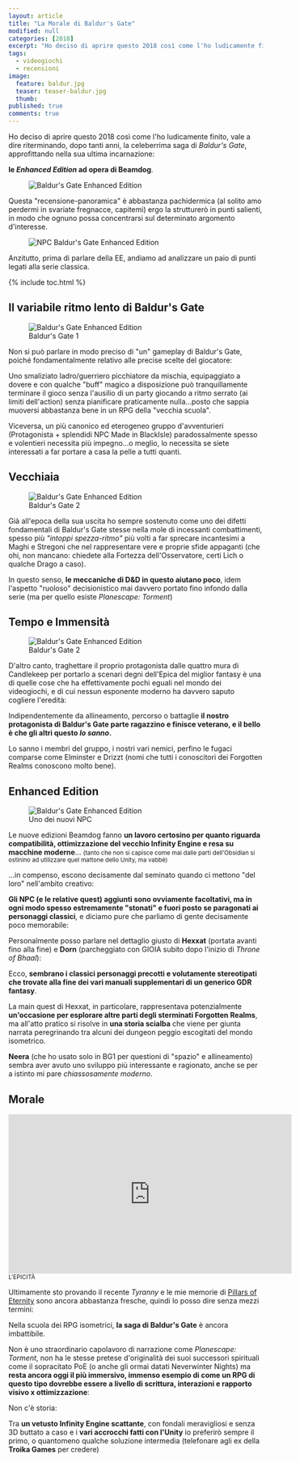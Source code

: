 ```yaml
---
layout: article
title: "La Morale di Baldur's Gate"
modified: null
categories: [2018]
excerpt: "Ho deciso di aprire questo 2018 così come l'ho ludicamente finito, vale a dire riterminando, dopo tanti anni, la celeberrima saga di Baldur's Gate, approfittando nella sua ultima incarnazione..."
tags:
  - videogiochi
  - recensioni
image: 
  feature: baldur.jpg
  teaser: teaser-baldur.jpg
  thumb: 
published: true
comments: true
---
```


Ho deciso di aprire questo 2018 così come l'ho ludicamente finito, vale a dire riterminando, dopo tanti anni, la celeberrima saga di _Baldur's Gate_, approfittando nella sua ultima incarnazione: 

**le _Enhanced Edition_ ad opera di Beamdog**.

<figure>
<img src="https://www.gatheryourparty.com/wp-content/uploads/2012/12/Baldurs-Gate-Enhanced-Edition.jpg" alt="Baldur's Gate Enhanced Edition">
</figure>

Questa "recensione-panoramica" è abbastanza pachidermica (al solito amo perdermi in svariate fregnacce, capitemi) ergo la strutturerò in punti salienti, in modo che ognuno possa concentrarsi sul determinato argomento d'interesse.

<figure>
<img src="https://www.nohighscores.com/wp-content/uploads/2012/07/baldursgate_ee_newstuff.png" alt="NPC Baldur's Gate Enhanced Edition">
</figure>

Anzitutto, prima di parlare della EE, andiamo ad analizzare un paio di punti legati alla serie classica.

{% include toc.html %} 

## Il variabile ritmo lento di Baldur's Gate

<figure>
<img src="https://www.baldursgate.com/img/screenshots/thumbs/screen01.jpg" alt="Baldur's Gate Enhanced Edition">
<figcaption>Baldur's Gate 1
</figcaption>
</figure>

Non si può parlare in modo preciso di "un" gameplay di Baldur's Gate, poiché fondamentalmente relativo alle precise scelte del giocatore: 

Uno smaliziato ladro/guerriero picchiatore da mischia, equipaggiato a dovere e con qualche "buff" magico a disposizione può tranquillamente terminare il gioco senza l'ausilio di un party giocando a ritmo serrato (ai limiti dell'action) senza pianificare praticamente nulla...posto che sappia muoversi abbastanza bene in un RPG della "vecchia scuola".

Viceversa, un più canonico ed eterogeneo gruppo d'avventurieri (Protagonista + splendidi NPC Made in BlackIsle) paradossalmente spesso e volentieri necessita più impegno...o meglio, lo necessita se siete interessati a far portare a casa la pelle a tutti quanti.

## Vecchiaia

<figure>
<img src="https://www.baldursgateii.com/images/screens/screen14.jpg" alt="Baldur's Gate Enhanced Edition">
<figcaption>Baldur's Gate 2
</figcaption>
</figure>

Già all'epoca della sua uscita ho sempre sostenuto come uno dei difetti fondamentali di Baldur's Gate stesse nella mole di incessanti combattimenti, spesso più _"intoppi spezza-ritmo"_ più volti a far sprecare incantesimi a Maghi e Stregoni che nel rappresentare vere e proprie sfide appaganti (che ohi, non mancano: chiedete alla Fortezza dell'Osservatore, certi Lich o qualche Drago a caso).

In questo senso, **le meccaniche di D&D in questo aiutano poco**, idem l'aspetto "ruoloso" decisionistico mai davvero portato fino infondo dalla serie (ma per quello esiste _Planescape: Torment_)

## Tempo e Immensità

<figure>
<img src="https://www.baldursgateii.com/images/screens/wallpapers/wallpaper01_hd.jpg" alt="Baldur's Gate Enhanced Edition">
<figcaption>Baldur's Gate 2
</figcaption>
</figure>

D'altro canto, traghettare il proprio protagonista dalle quattro mura di Candlekeep per portarlo a scenari degni dell'Epica del miglior fantasy è una di quelle cose che ha effettivamente pochi eguali nel mondo dei videogiochi, e di cui nessun esponente moderno ha davvero saputo cogliere l'eredità:

Indipendentemente da allineamento, percorso o battaglie **il nostro protagonista di Baldur's Gate parte ragazzino e finisce veterano, e il bello è che gli altri questo _lo sanno_.**

Lo sanno i membri del gruppo, i nostri vari nemici, perfino le fugaci comparse come Elminster e Drizzt (nomi che tutti i conoscitori dei Forgotten Realms conoscono molto bene).

## Enhanced Edition

<figure>
<img src="https://www.baldursgateii.com/images/screens/concept02.jpg" alt="Baldur's Gate Enhanced Edition">
<figcaption>Uno dei nuovi NPC
</figcaption>
</figure>

Le nuove edizioni Beamdog fanno **un lavoro certosino per quanto riguarda compatibilità, ottimizzazione del vecchio Infinity Engine e resa su macchine moderne**... <small>(tanto che non si capisce come mai dalle parti dell'Obsidian si ostinino ad utilizzare quel mattone dello Unity, ma vabbè)</small>

...in compenso, escono decisamente dal seminato quando ci mettono "del loro" nell'ambito creativo:

**Gli NPC (e le relative quest) aggiunti sono ovviamente facoltativi, ma in ogni modo spesso estremamente "stonati" e fuori posto se paragonati ai personaggi classici**, e diciamo pure che parliamo di gente decisamente poco memorabile: 

Personalmente posso parlare nel dettaglio giusto di **Hexxat** (portata avanti fino alla fine) e **Dorn** (parcheggiato con GIOIA subito dopo l'inizio di _Throne of Bhaal_):

Ecco, **sembrano i classici personaggi precotti e volutamente stereotipati che trovate alla fine dei vari manuali supplementari di un generico GDR fantasy**.

La main quest di Hexxat, in particolare, rappresentava potenzialmente **un'occasione per esplorare altre parti degli sterminati Forgotten Realms**, ma all'atto pratico si risolve in **una storia scialba** che viene per giunta narrata peregrinando tra alcuni dei dungeon peggio escogitati del mondo isometrico.    

**Neera** (che ho usato solo in BG1 per questioni di "spazio" e allineamento) sembra aver avuto uno sviluppo più interessante e ragionato, anche se per a istinto mi pare _chiassosamente moderno_.

## Morale

<iframe width="560" height="315" src="https://www.youtube.com/embed/a0YRPiygI2Y" frameborder="0" gesture="media" allow="encrypted-media" allowfullscreen></iframe>
<small>L'EPICITÀ</small>

Ultimamente sto provando il recente _Tyranny_ e le mie memorie di <a href="https://xabacadabra.com/2016/pillars-of-eternity-recensione/">Pillars of Eternity</a> sono ancora abbastanza fresche, quindi lo posso dire senza mezzi termini:

Nella scuola dei RPG isometrici, **la saga di Baldur's Gate** è ancora imbattibile.

Non è uno straordinario capolavoro di narrazione come _Planescape: Torment_, non ha le stesse pretese d'originalità dei suoi successori spirituali come il sopracitato PoE (o anche gli ormai datati Neverwinter Nights) ma **resta ancora oggi il più immersivo, immenso esempio di come un RPG di questo tipo dovrebbe essere a livello di scrittura, interazioni e rapporto visivo x ottimizzazione**:

Non c'è storia: 

Tra **un vetusto Infinity Engine scattante**, con fondali meravigliosi e senza 3D buttato a caso e i **vari accrocchi fatti con l'Unity** io preferirò sempre il primo, o quantomeno qualche soluzione intermedia (telefonare agli ex della **Troika Games** per credere)           